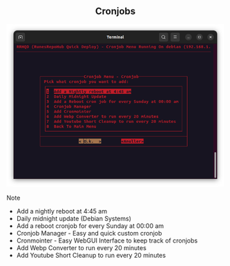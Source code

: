 <div align="center">

## Cronjobs

![Alt text](../../../Images/Cronjobs.png)

</div>

> [!NOTE]
>- Add a nightly reboot at 4:45 am
>- Daily midnight update (Debian Systems)
>- Add a reboot cronjob for every Sunday at 00:00 am
>- Cronjob Manager - Easy and quick custom cronjob
>- Cronmointer - Easy WebGUI Interface to keep track of cronjobs
>- Add Webp Converter to run every 20 minutes
>- Add Youtube Short Cleanup to run every 20 minutes


<div align="center">